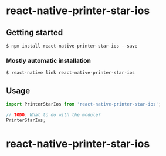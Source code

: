 # react-native-printer-star-ios

## Getting started

`$ npm install react-native-printer-star-ios --save`

### Mostly automatic installation

`$ react-native link react-native-printer-star-ios`

## Usage
```javascript
import PrinterStarIos from 'react-native-printer-star-ios';

// TODO: What to do with the module?
PrinterStarIos;
```
# react-native-printer-star-ios
